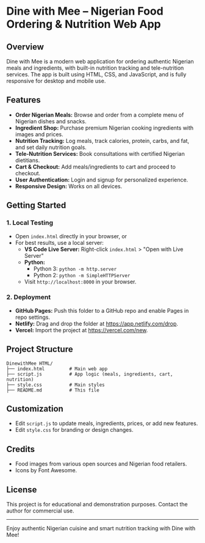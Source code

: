 # Dine with Mee – Nigerian Food Ordering & Nutrition Web App

## Overview
Dine with Mee is a modern web application for ordering authentic Nigerian meals and ingredients, with built-in nutrition tracking and tele-nutrition services. The app is built using HTML, CSS, and JavaScript, and is fully responsive for desktop and mobile use.

## Features
- **Order Nigerian Meals:** Browse and order from a complete menu of Nigerian dishes and snacks.
- **Ingredient Shop:** Purchase premium Nigerian cooking ingredients with images and prices.
- **Nutrition Tracking:** Log meals, track calories, protein, carbs, and fat, and set daily nutrition goals.
- **Tele-Nutrition Services:** Book consultations with certified Nigerian dietitians.
- **Cart & Checkout:** Add meals/ingredients to cart and proceed to checkout.
- **User Authentication:** Login and signup for personalized experience.
- **Responsive Design:** Works on all devices.

## Getting Started

### 1. Local Testing
- Open `index.html` directly in your browser, or
- For best results, use a local server:
  - **VS Code Live Server:** Right-click `index.html` > "Open with Live Server"
  - **Python:**
    - Python 3: `python -m http.server`
    - Python 2: `python -m SimpleHTTPServer`
  - Visit `http://localhost:8000` in your browser.

### 2. Deployment
- **GitHub Pages:** Push this folder to a GitHub repo and enable Pages in repo settings.
- **Netlify:** Drag and drop the folder at https://app.netlify.com/drop.
- **Vercel:** Import the project at https://vercel.com/new.

## Project Structure
```
DinewithMee HTML/
├── index.html         # Main web app
├── script.js          # App logic (meals, ingredients, cart, nutrition)
├── style.css          # Main styles
├── README.md          # This file
```

## Customization
- Edit `script.js` to update meals, ingredients, prices, or add new features.
- Edit `style.css` for branding or design changes.

## Credits
- Food images from various open sources and Nigerian food retailers.
- Icons by Font Awesome.

## License
This project is for educational and demonstration purposes. Contact the author for commercial use.

---

Enjoy authentic Nigerian cuisine and smart nutrition tracking with Dine with Mee!

